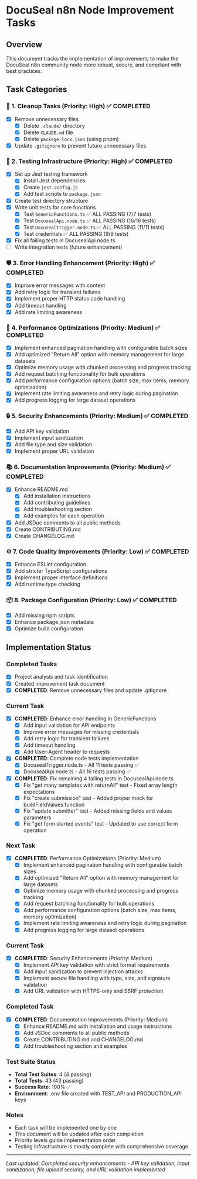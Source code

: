# DocuSeal n8n Node Improvement Tasks

## Overview

This document tracks the implementation of improvements to make the DocuSeal n8n
community node more robust, secure, and compliant with best practices.

## Task Categories

### 🧹 1. Cleanup Tasks (Priority: High) ✅ COMPLETED

- [x] Remove unnecessary files
  - [x] Delete `.claude/` directory
  - [x] Delete `CLAUDE.md` file
  - [x] Delete `package-lock.json` (using pnpm)
- [x] Update `.gitignore` to prevent future unnecessary files

### 🧪 2. Testing Infrastructure (Priority: High) ✅ COMPLETED

- [x] Set up Jest testing framework
  - [x] Install Jest dependencies
  - [x] Create `jest.config.js`
  - [x] Add test scripts to `package.json`
- [x] Create test directory structure
- [x] Write unit tests for core functions
  - [x] Test `GenericFunctions.ts` ✅ ALL PASSING (7/7 tests)
  - [x] Test `DocusealApi.node.ts` ✅ ALL PASSING (16/16 tests)
  - [x] Test `DocusealTrigger.node.ts` ✅ ALL PASSING (11/11 tests)
  - [x] Test credentials ✅ ALL PASSING (9/9 tests)
- [x] Fix all failing tests in DocusealApi.node.ts
- [ ] Write integration tests (future enhancement)

### 🛡️ 3. Error Handling Enhancement (Priority: High) ✅ COMPLETED

- [x] Improve error messages with context
- [x] Add retry logic for transient failures
- [x] Implement proper HTTP status code handling
- [x] Add timeout handling
- [x] Add rate limiting awareness

### 🚀 4. Performance Optimizations (Priority: Medium) ✅ COMPLETED

- [x] Implement enhanced pagination handling with configurable batch sizes
- [x] Add optimized "Return All" option with memory management for large
      datasets
- [x] Optimize memory usage with chunked processing and progress tracking
- [x] Add request batching functionality for bulk operations
- [x] Add performance configuration options (batch size, max items, memory
      optimization)
- [x] Implement rate limiting awareness and retry logic during pagination
- [x] Add progress logging for large dataset operations

### 🔒 5. Security Enhancements (Priority: Medium) ✅ COMPLETED

- [x] Add API key validation
- [x] Implement input sanitization
- [x] Add file type and size validation
- [x] Implement proper URL validation

### 📚 6. Documentation Improvements (Priority: Medium) ✅ COMPLETED

- [x] Enhance README.md
  - [x] Add installation instructions
  - [x] Add contributing guidelines
  - [x] Add troubleshooting section
  - [x] Add examples for each operation
- [x] Add JSDoc comments to all public methods
- [x] Create CONTRIBUTING.md
- [x] Create CHANGELOG.md

### ⚙️ 7. Code Quality Improvements (Priority: Low) ✅ **COMPLETED**

- [x] Enhance ESLint configuration
- [x] Add stricter TypeScript configurations
- [x] Implement proper interface definitions
- [x] Add runtime type checking

### 📦 8. Package Configuration (Priority: Low) ✅ **COMPLETED**

- [x] Add missing npm scripts
- [x] Enhance package.json metadata
- [x] Optimize build configuration

## Implementation Status

### Completed Tasks

- [x] Project analysis and task identification
- [x] Created improvement task document
- [x] **COMPLETED**: Remove unnecessary files and update .gitignore

### Current Task

- [x] **COMPLETED**: Enhance error handling in GenericFunctions
  - [x] Add input validation for API endpoints
  - [x] Improve error messages for missing credentials
  - [x] Add retry logic for transient failures
  - [x] Add timeout handling
  - [x] Add User-Agent header to requests
- [x] **COMPLETED**: Complete node tests implementation
  - [x] DocusealTrigger.node.ts - All 11 tests passing ✅
  - [x] DocusealApi.node.ts - All 16 tests passing ✅
- [x] **COMPLETED**: Fix remaining 4 failing tests in DocusealApi.node.ts
  - [x] Fix "get many templates with returnAll" test - Fixed array length
        expectations
  - [x] Fix "create submission" test - Added proper mock for buildFieldValues
        function
  - [x] Fix "update submitter" test - Added missing fields and values parameters
  - [x] Fix "get form started events" test - Updated to use correct form
        operation

### Next Task

- [x] **COMPLETED**: Performance Optimizations (Priority: Medium)
  - [x] Implement enhanced pagination handling with configurable batch sizes
  - [x] Add optimized "Return All" option with memory management for large
        datasets
  - [x] Optimize memory usage with chunked processing and progress tracking
  - [x] Add request batching functionality for bulk operations
  - [x] Add performance configuration options (batch size, max items, memory
        optimization)
  - [x] Implement rate limiting awareness and retry logic during pagination
  - [x] Add progress logging for large dataset operations

### Current Task

- [x] **COMPLETED**: Security Enhancements (Priority: Medium)
  - [x] Implement API key validation with strict format requirements
  - [x] Add input sanitization to prevent injection attacks
  - [x] Implement secure file handling with type, size, and signature validation
  - [x] Add URL validation with HTTPS-only and SSRF protection

### Completed Task

- [x] **COMPLETED**: Documentation Improvements (Priority: Medium)
  - [x] Enhance README.md with installation and usage instructions
  - [x] Add JSDoc comments to all public methods
  - [x] Create CONTRIBUTING.md and CHANGELOG.md
  - [x] Add troubleshooting section and examples

### Test Suite Status

- **Total Test Suites**: 4 (4 passing)
- **Total Tests**: 43 (43 passing)
- **Success Rate**: 100% ✅
- **Environment**: .env file created with TEST_API and PRODUCTION_API keys

### Notes

- Each task will be implemented one by one
- This document will be updated after each completion
- Priority levels guide implementation order
- Testing infrastructure is mostly complete with comprehensive coverage

---

_Last updated: Completed security enhancements - API key validation, input
sanitization, file upload security, and URL validation implemented_
